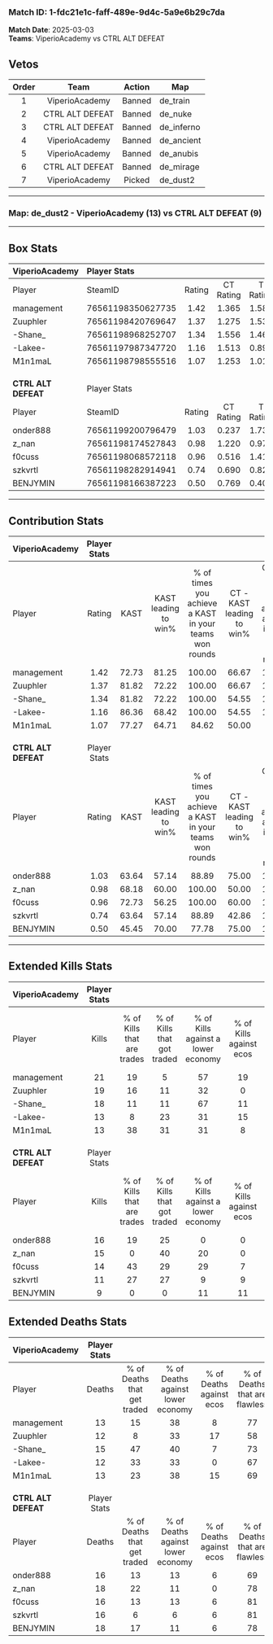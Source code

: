 ### Match ID: 1-fdc21e1c-faff-489e-9d4c-5a9e6b29c7da  
**Match Date**: 2025-03-03  
**Teams**: ViperioAcademy vs CTRL ALT DEFEAT  

## Vetos  

| Order | Team | Action | Map |
| :---: | :--: | :----: | --- |
| 1 | ViperioAcademy | Banned | de_train |
| 2 | CTRL ALT DEFEAT | Banned | de_nuke |
| 3 | CTRL ALT DEFEAT | Banned | de_inferno |
| 4 | ViperioAcademy | Banned | de_ancient |
| 5 | ViperioAcademy | Banned | de_anubis |
| 6 | CTRL ALT DEFEAT | Banned | de_mirage |
| 7 | ViperioAcademy | Picked | de_dust2 |

---  

### **Map**: de_dust2 - ViperioAcademy (13) vs CTRL ALT DEFEAT (9)  
---  

## Box Stats  

| **ViperioAcademy**  | Player Stats      |        |           |          |       |      |       |         |        |      |     |
| :- | :- | :-: | :-: | :-: | :-: | :-: | :-: | :-: | :-: | :-: | :-: |
| Player              | SteamID           | Rating | CT Rating | T Rating | KAST  | ADR  | Kills | Assists | Deaths | K/D  | HS% |
| management          | 76561198350627735 |  1.42  |   1.365   |  1.588   | 72.73 | 90.1 |  21   |    6    |   13   | 1.62 | 28  |
| Zuuphler            | 76561198420769647 |  1.37  |   1.275   |  1.534   | 81.82 | 72.2 |  19   |    5    |   12   | 1.58 | 57  |
| -Shane_             | 76561198968252707 |  1.34  |   1.556   |  1.460   | 81.82 | 89.9 |  18   |   11    |   15   | 1.20 | 33  |
| -Lakee-             | 76561197987347720 |  1.16  |   1.513   |  0.898   | 86.36 | 69.1 |  13   |    6    |   12   | 1.08 | 53  |
| M1n1maL             | 76561198798555516 |  1.07  |   1.253   |  1.018   | 77.27 | 71.7 |  13   |    5    |   13   | 1.00 | 69  |
|                     |                   |        |           |          |       |      |       |         |        |      |     |
|                     |                   |        |           |          |       |      |       |         |        |      |     |
|                     |                   |        |           |          |       |      |       |         |        |      |     |
| **CTRL ALT DEFEAT** | Player Stats      |        |           |          |       |      |       |         |        |      |     |
| Player              | SteamID           | Rating | CT Rating | T Rating | KAST  | ADR  | Kills | Assists | Deaths | K/D  | HS% |
| onder888            | 76561199200796479 |  1.03  |   0.237   |  1.733   | 63.64 | 77.6 |  16   |    3    |   16   | 1.00 | 62  |
| z_nan               | 76561198174527843 |  0.98  |   1.220   |  0.979   | 68.18 | 78.5 |  15   |    4    |   18   | 0.83 | 60  |
| f0cuss              | 76561198068572118 |  0.96  |   0.516   |  1.417   | 72.73 | 61.0 |  14   |    2    |   16   | 0.88 | 50  |
| szkvrtl             | 76561198282914941 |  0.74  |   0.690   |  0.822   | 63.64 | 49.5 |  11   |    2    |   16   | 0.69 | 45  |
| BENJYMIN            | 76561198166387223 |  0.50  |   0.769   |  0.404   | 45.45 | 54.1 |   9   |    3    |   18   | 0.50 | 44  |
---  

## Contribution Stats  

| **ViperioAcademy**  | Player Stats |       |                      |                                                        |                           |                                                             |                          |                                                            |
| :- | :-: | :-: | :-: | :-: | :-: | :-: | :-: | :-: |
| Player              |    Rating    | KAST  | KAST leading to win% | % of times you achieve a KAST in your teams won rounds | CT - KAST leading to win% | CT - % of times you achieve a KAST in your teams won rounds | T - KAST leading to win% | T - % of times you achieve a KAST in your teams won rounds |
| management          |     1.42     | 72.73 |        81.25         |                         100.00                         |           66.67           |                           100.00                            |          100.00          |                           100.00                           |
| Zuuphler            |     1.37     | 81.82 |        72.22         |                         100.00                         |           66.67           |                           100.00                            |          77.78           |                           100.00                           |
| -Shane_             |     1.34     | 81.82 |        72.22         |                         100.00                         |           54.55           |                           100.00                            |          100.00          |                           100.00                           |
| -Lakee-             |     1.16     | 86.36 |        68.42         |                         100.00                         |           54.55           |                           100.00                            |          87.50           |                           100.00                           |
| M1n1maL             |     1.07     | 77.27 |        64.71         |                         84.62                          |           50.00           |                            83.33                            |          85.71           |                           85.71                            |
|                     |              |       |                      |                                                        |                           |                                                             |                          |                                                            |
|                     |              |       |                      |                                                        |                           |                                                             |                          |                                                            |
|                     |              |       |                      |                                                        |                           |                                                             |                          |                                                            |
| **CTRL ALT DEFEAT** | Player Stats |       |                      |                                                        |                           |                                                             |                          |                                                            |
| Player              |    Rating    | KAST  | KAST leading to win% | % of times you achieve a KAST in your teams won rounds | CT - KAST leading to win% | CT - % of times you achieve a KAST in your teams won rounds | T - KAST leading to win% | T - % of times you achieve a KAST in your teams won rounds |
| onder888            |     1.03     | 63.64 |        57.14         |                         88.89                          |           75.00           |                           100.00                            |          50.00           |                           83.33                            |
| z_nan               |     0.98     | 68.18 |        60.00         |                         100.00                         |           50.00           |                           100.00                            |          66.67           |                           100.00                           |
| f0cuss              |     0.96     | 72.73 |        56.25         |                         100.00                         |           60.00           |                           100.00                            |          54.55           |                           100.00                           |
| szkvrtl             |     0.74     | 63.64 |        57.14         |                         88.89                          |           42.86           |                           100.00                            |          71.43           |                           83.33                            |
| BENJYMIN            |     0.50     | 45.45 |        70.00         |                         77.78                          |           75.00           |                           100.00                            |          66.67           |                           66.67                            |
---  

## Extended Kills Stats  

| **ViperioAcademy**  | Player Stats |                            |                            |                                    |                         |                              |                                 |                                       |                    |           |
| :- | :-: | :-: | :-: | :-: | :-: | :-: | :-: | :-: | :-: | :-: |
| Player              |    Kills     | % of Kills that are trades | % of Kills that got traded | % of Kills against a lower economy | % of Kills against ecos | % of Kills that are flawless | % of Kills that are close duels | % of Kills that are assisted by flash | Pistol Round Kills | AWP Kills |
| management          |      21      |             19             |             5              |                 57                 |           19            |              86              |                5                |                   0                   |         15         |     1     |
| Zuuphler            |      19      |             16             |             11             |                 32                 |            0            |              79              |                5                |                  11                   |         1          |     4     |
| -Shane_             |      18      |             11             |             11             |                 67                 |           11            |              67              |               17                |                  11                   |         0          |     1     |
| -Lakee-             |      13      |             8              |             23             |                 31                 |           15            |              85              |                8                |                   8                   |         0          |     2     |
| M1n1maL             |      13      |             38             |             31             |                 31                 |            8            |              62              |                0                |                  15                   |         0          |     2     |
|                     |              |                            |                            |                                    |                         |                              |                                 |                                       |                    |           |
|                     |              |                            |                            |                                    |                         |                              |                                 |                                       |                    |           |
|                     |              |                            |                            |                                    |                         |                              |                                 |                                       |                    |           |
| **CTRL ALT DEFEAT** | Player Stats |                            |                            |                                    |                         |                              |                                 |                                       |                    |           |
| Player              |    Kills     | % of Kills that are trades | % of Kills that got traded | % of Kills against a lower economy | % of Kills against ecos | % of Kills that are flawless | % of Kills that are close duels | % of Kills that are assisted by flash | Pistol Round Kills | AWP Kills |
| onder888            |      16      |             19             |             25             |                 0                  |            0            |              50              |                6                |                   0                   |         0          |     4     |
| z_nan               |      15      |             0              |             40             |                 20                 |            0            |              67              |                7                |                   0                   |         0          |     0     |
| f0cuss              |      14      |             43             |             29             |                 29                 |            7            |              64              |               21                |                   0                   |         2          |     0     |
| szkvrtl             |      11      |             27             |             27             |                 9                  |            9            |              82              |                0                |                   0                   |         0          |     0     |
| BENJYMIN            |      9       |             0              |             0              |                 11                 |           11            |              89              |                0                |                   0                   |         6          |     0     |
## Extended Deaths Stats  

| **ViperioAcademy**  | Player Stats |                             |                                   |                          |                               |                            |                           |               |
| :- | :-: | :-: | :-: | :-: | :-: | :-: | :-: | :-: |
| Player              |    Deaths    | % of Deaths that get traded | % of Deaths against lower economy | % of Deaths against ecos | % of Deaths that are flawless | % of Deaths that are close | % of Deaths while blinded | Deaths to AWP |
| management          |      13      |             15              |                38                 |            8             |              77               |             0              |             0             |       2       |
| Zuuphler            |      12      |              8              |                33                 |            17            |              58               |             17             |             0             |       1       |
| -Shane_             |      15      |             47              |                40                 |            7             |              73               |             7              |             0             |       2       |
| -Lakee-             |      12      |             33              |                33                 |            0             |              67               |             0              |             0             |       1       |
| M1n1maL             |      13      |             23              |                38                 |            15            |              69               |             15             |             0             |       2       |
|                     |              |                             |                                   |                          |                               |                            |                           |               |
|                     |              |                             |                                   |                          |                               |                            |                           |               |
|                     |              |                             |                                   |                          |                               |                            |                           |               |
| **CTRL ALT DEFEAT** | Player Stats |                             |                                   |                          |                               |                            |                           |               |
| Player              |    Deaths    | % of Deaths that get traded | % of Deaths against lower economy | % of Deaths against ecos | % of Deaths that are flawless | % of Deaths that are close | % of Deaths while blinded | Deaths to AWP |
| onder888            |      16      |             13              |                13                 |            6             |              69               |             13             |             6             |       3       |
| z_nan               |      18      |             22              |                11                 |            0             |              78               |             6              |            11             |       5       |
| f0cuss              |      16      |             13              |                13                 |            6             |              81               |             0              |            13             |       3       |
| szkvrtl             |      16      |              6              |                 6                 |            6             |              81               |             6              |             6             |       1       |
| BENJYMIN            |      18      |             17              |                11                 |            6             |              78               |             11             |             6             |       4       |

